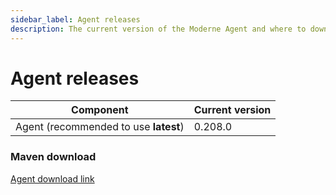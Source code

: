 ```yaml
---
sidebar_label: Agent releases
description: The current version of the Moderne Agent and where to download it.
---
```


# Agent releases

| Component                             | Current version |
| ------------------------------------- | --------------- |
| Agent (recommended to use **latest**) | 0.208.0         |

### Maven download

[Agent download link](https://repo1.maven.org/maven2/io/moderne/moderne-agent/0.208.0/moderne-agent-0.208.0.jar)
